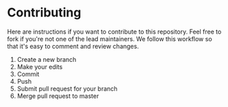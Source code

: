 # Contributing

Here are instructions if you want to contribute to this repository. Feel free to fork if
you're not one of the lead maintainers. We follow this workflow so that it's easy to
comment and review changes.

1. Create a new branch
2. Make your edits
3. Commit
4. Push
5. Submit pull request for your branch
6. Merge pull request to master

